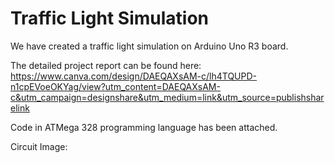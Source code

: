 # Traffic Light Simulation 

We have created a traffic light simulation on Arduino Uno R3 board.

The detailed project report can be found here:
https://www.canva.com/design/DAEQAXsAM-c/lh4TQUPD-n1cpEVoeOKYag/view?utm_content=DAEQAXsAM-c&utm_campaign=designshare&utm_medium=link&utm_source=publishsharelink

Code in ATMega 328 programming language has been attached.

Circuit Image:

